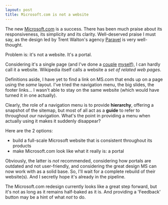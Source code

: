 ```yaml
---
layout: post
title: Microsoft.com is not a website
---
```


The new [Microsoft.com](http://www.microsoft.com/en-us/default.aspx) is a success. There has been much praise about its responsiveness, its simplicity and its clarity. Well-deserved praise I must say, as the design led by Trent Walton's agency [Paravel](http://paravelinc.com/) is very well-thought.

Problem is: it's not a website. It's a portal.

Considering it's a single page (and I've done a [couple](http://www.cambodiavietnam2010.com/) [myself](http://reachthethrone.com/)), I can hardly call it a website. Wikipedia itself calls a website a *set of related web pages*.

Definitions aside, I have yet to find a link on MS.com that ends up on a page using the *same* layout. I've tried the navigation menu, the big slides, the footer links...
I wasn't able to stay on the same website (which would have turned it in one actually).

Clearly, the role of a navigation menu is to provide **hierarchy**, offering a snapshot of the sitemap, but most of all act as a **guide** to refer to throughout *our* navigation. What's the point in providing a menu when actually using it makes it suddenly disappear?

Here are the 2 options:

* build a full-scale Microsoft website that is consistent throughout its products
* make Microsoft.com look like what it really is: a portal

Obviously, the latter is *not* recommended, considering how portals are outdated and not user-friendly, and considering the great design MS can now work with as a solid base.
So, I'll wait for a complete rebuild of their website(s). And I secretly hope it's already in the pipeline.

The Microsoft.com redesign currently looks like a great step forward, but it's not as long as it remains half-baked as it is. And providing a 'Feedback' button may be a hint of what *not* to do.
